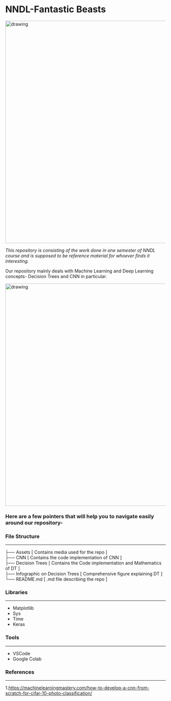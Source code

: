 # NNDL-Fantastic Beasts
<img src="https://github.com/jasleen101010/NNDL-Fantastic-Beasts/blob/main/Assets/readme-img-2.jpg" alt="drawing" width="700"/>

<i> This repository is consisting of the work done in one semester of NNDL course and is supposed to be reference material for whoever finds it interesting.</i>

Our repository mainly deals with Machine Learning and Deep Learning concepts- Decision Trees and CNN in particular.

<img src="https://github.com/jasleen101010/NNDL-Fantastic-Beasts/blob/main/Assets/readme-img-1.jpg" alt="drawing" width="700"/>


### Here are a few pointers that will help you to navigate easily around our repository-

### File Structure
<hr>

├── Assets   [ Contains media used for the repo ]                
├── CNN      [ Contains the code implementation of CNN ]            
├── Decision Trees   [ Contains the Code implementation and Mathematics of DT ]                
├── Infographic on Decision Trees   [ Comprehensive figure explaining DT ]                
└── README.md  [ .md file describing the repo ]
  
### Libraries 
<hr>

- Matplotlib
- Sys
- Time
- Keras
  
### Tools
<hr>

- VSCode
- Google Colab
  
### References
<hr>

1.https://machinelearningmastery.com/how-to-develop-a-cnn-from-scratch-for-cifar-10-photo-classification/
